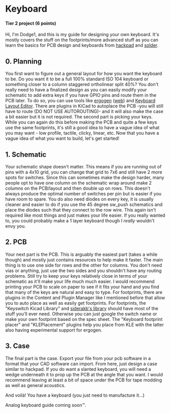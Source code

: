 # Keyboard

#### Tier 2 project (6 points)

Hi, I'm Dodge1, and this is my guide for designing your own keyboard. It's mostly covers the stuff on the footprints/more advanced stuff as you can learn the basics for PCB design and keyboards from [hackpad](https://hackpad.hackclub.com) and [solder](https://solder.hackclub.com).

## 0. Planning
You first want to figure out a general layout for how you want the keyboard to be. Do you want it to be a full 100% standard ISO 104 keyboard or something closer to a column staggered ortholinear split 40%? You don't really need to have a finalized design as you can easily modify your schematic to add extra keys if you have GPIO pins and route them in the PCB later. To do so, you can use tools like [ergogen](https://github.com/ergogen/ergogen) ([web](https://ergogen.cache.works/)) and [Keyboard Layout Editor](https://keyboard-layout-editor.com/). There are plugins in KiCad to autoplace the PCB -you will still have to route (DO NOT USE AUTOROUTING)- and it will also make the case a bit easier but it is not required. The second part is picking your keys. While you can again do this before making the PCB and quite a few keys use the same footprints, it's still a good idea to have a vague idea of what you may want - low profile, tactile, clicky, linear, etc. Now that you have a vague idea of what you want to build, let's get started!

## 1. Schematic
Your schematic shape doesn't matter. This means if you are running out of pins with a 4x10 grid, you can change that grid to 7x6 and still have 2 more spots for switches. Since this can sometimes make the design harder, many people opt to have one column on the schematic wrap around make 2 columns on the PCB/layout and then double up on rows. This doesn't always produce the optimal number of switches per pin but is easier if you have room to spare. You do also need diodes on every key, it is usually cleaner and easier to do if you use the 45 degree sw\_push schematics and place the diodes such that they connect to the row wire. This again isn't required like most things and just makes your life easier. If you really wanted to, you could probably make a 1 layer keyboard though I *really* wouldn't envy you.

## 2. PCB
Your next part is the PCB. This is arguably the easiest part (takes a while though) and mostly just contains resources to help make it faster. The main thing is to use one side for rows and the other for columns. You don't need vias or anything, just use the two sides and you shouldn't have any routing problems. Still try to keep your keys relatively close in terms of your schematic as it'll make your life much much easier. I would recommend printing your PCB to scale on paper to see if it fits your hand and you find that many of the keys are natural and easy to type. For footprints, there are plugins in the Content and Plugin Manager like I mentioned before that allow you to auto place as well as easily get footprints. For footprints, the "Keyswitch Kicad Library" and [siderakb's library](https://github.com/siderakb/key-switches.pretty) should have most of the stuff you'll ever need. Otherwise you can just google the switch name or make your own footprint based on the spec sheet. The "Keyboard footprint placer" and "KLEPlacement" plugins help you place from KLE with the latter also having experimental support for ergogen.

## 3. Case
The final part is the case. Export your file from your pcb software in a format that your CAD software can import. From here, just design a case similar to hackpad. If you do want a slanted keyboard, you will need a wedge underneath it to prop up the PCB at the angle that you want. I would recommend leaving at least a bit of space under the PCB for tape modding as well as general acoustics.

And voilà! You have a keyboard (you just need to manufacture it...)


Analog keyboard guide coming soon™.
